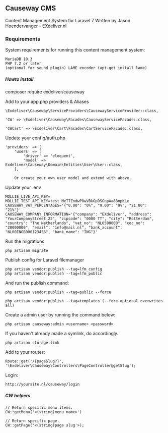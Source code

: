 ## Causeway CMS
Content Management System for Laravel 7
Written by Jason Hoendervanger - EXdeliver.nl

### Requirements
System requirements for running this content management system:

    MariaDB 10.3
    PHP 7.2 or later
    (optional for sound plugin) LAME encoder (apt-get install lame)

##### Howto install
composer require exdeliver/causeway

Add to your app.php providers & Aliases

    \Exdeliver\Causeway\ServiceProviders\CausewayServiceProvider::class,
    
    'CW' => \Exdeliver\Causeway\Facades\CausewayServiceFacade::class,
    
    'CWCart' => \Exdeliver\Cart\Facades\CartServiceFacade::class,

Update your config/auth.php

    'providers' => [
        'users' => [
            'driver' => 'eloquent',
            'model' => Exdeliver\Causeway\Domain\Entities\User\User::class,
        ],
        
        Or create your own user model and extend with above.
        
Update your .env

    MOLLIE_LIVE_API_KEY=
    MOLLIE_TEST_API_KEY=test_MeT7ZndwP8wVBkGpDSGnpAa88npKLe
    CAUSEWAY_VAT_PERCENTAGES='{"0.00": "0%", "9.00": "9%", "21.00": "21%"}'
    CAUSEWAY_COMPANY_INFORMATION='{"company": "EXdeliver", "address": "YourCompanyStreet 22", "zipcode": "0000 TT", "city": "Rotterdam", "country": "The Netherlands", "vat_no": "NL6500000", "coc_no": "20000000", "email": "info@mail.nl", "bank_account": "NL00INGB000123456", "bank_name": "ING"}'
        
Run the migrations

    php artisan migrate
    
Publish config for Laravel filemanager

    php artisan vendor:publish --tag=lfm_config
    php artisan vendor:publish --tag=lfm_public

And run the publish command:

    php artisan vendor:publish --tag=public --force
    
    php artisan vendor:publish --tag=templates (--fore optional overwrites all)
    
Create a admin user by running the command below:

    php artisan causeway:admin <username> <password>
    
If you haven't already made a symlink, do accordingly.

    php artisan storage:link
    
Add to your routes:

    Route::get('/{pageSlug?}', '\Exdeliver\Causeway\Controllers\PageController@getSlug');
    
Login:

    http://yoursite.nl/causeway/login

##### CW helpers

    // Return specific menu items.
    CW::getMenu('<(string)menu name>')
    
    // Return specific page.
    CW::getPage('<(string)page slug'>);
